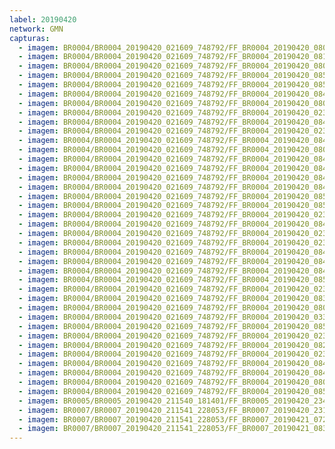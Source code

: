 ```yaml
---
label: 20190420
network: GMN
capturas:
  - imagem: BR0004/BR0004_20190420_021609_748792/FF_BR0004_20190420_080303_757_0419584.fits_maxpixel.jpg
  - imagem: BR0004/BR0004_20190420_021609_748792/FF_BR0004_20190420_081434_129_0433664.fits_maxpixel.jpg
  - imagem: BR0004/BR0004_20190420_021609_748792/FF_BR0004_20190420_080212_575_0418560.fits_maxpixel.jpg
  - imagem: BR0004/BR0004_20190420_021609_748792/FF_BR0004_20190420_085042_462_0477952.fits_maxpixel.jpg
  - imagem: BR0004/BR0004_20190420_021609_748792/FF_BR0004_20190420_085032_215_0477696.fits_maxpixel.jpg
  - imagem: BR0004/BR0004_20190420_021609_748792/FF_BR0004_20190420_084950_977_0476928.fits_maxpixel.jpg
  - imagem: BR0004/BR0004_20190420_021609_748792/FF_BR0004_20190420_080202_321_0418304.fits_maxpixel.jpg
  - imagem: BR0004/BR0004_20190420_021609_748792/FF_BR0004_20190420_023228_987_0018176.fits_maxpixel.jpg
  - imagem: BR0004/BR0004_20190420_021609_748792/FF_BR0004_20190420_084401_075_0470016.fits_maxpixel.jpg
  - imagem: BR0004/BR0004_20190420_021609_748792/FF_BR0004_20190420_023239_213_0018432.fits_maxpixel.jpg
  - imagem: BR0004/BR0004_20190420_021609_748792/FF_BR0004_20190420_084452_566_0471040.fits_maxpixel.jpg
  - imagem: BR0004/BR0004_20190420_021609_748792/FF_BR0004_20190420_080314_165_0419840.fits_maxpixel.jpg
  - imagem: BR0004/BR0004_20190420_021609_748792/FF_BR0004_20190420_084655_905_0473600.fits_maxpixel.jpg
  - imagem: BR0004/BR0004_20190420_021609_748792/FF_BR0004_20190420_084818_649_0475136.fits_maxpixel.jpg
  - imagem: BR0004/BR0004_20190420_021609_748792/FF_BR0004_20190420_084533_650_0471808.fits_maxpixel.jpg
  - imagem: BR0004/BR0004_20190420_021609_748792/FF_BR0004_20190420_084554_306_0472320.fits_maxpixel.jpg
  - imagem: BR0004/BR0004_20190420_021609_748792/FF_BR0004_20190420_085052_705_0478208.fits_maxpixel.jpg
  - imagem: BR0004/BR0004_20190420_021609_748792/FF_BR0004_20190420_085143_915_0479232.fits_maxpixel.jpg
  - imagem: BR0004/BR0004_20190420_021609_748792/FF_BR0004_20190420_023412_745_0020224.fits_maxpixel.jpg
  - imagem: BR0004/BR0004_20190420_021609_748792/FF_BR0004_20190420_084134_266_0466944.fits_maxpixel.jpg
  - imagem: BR0004/BR0004_20190420_021609_748792/FF_BR0004_20190420_023401_368_0019968.fits_maxpixel.jpg
  - imagem: BR0004/BR0004_20190420_021609_748792/FF_BR0004_20190420_023626_253_0023040.fits_maxpixel.jpg
  - imagem: BR0004/BR0004_20190420_021609_748792/FF_BR0004_20190420_084645_616_0473344.fits_maxpixel.jpg
  - imagem: BR0004/BR0004_20190420_021609_748792/FF_BR0004_20190420_084859_617_0475904.fits_maxpixel.jpg
  - imagem: BR0004/BR0004_20190420_021609_748792/FF_BR0004_20190420_084523_305_0471552.fits_maxpixel.jpg
  - imagem: BR0004/BR0004_20190420_021609_748792/FF_BR0004_20190420_085133_645_0478976.fits_maxpixel.jpg
  - imagem: BR0004/BR0004_20190420_021609_748792/FF_BR0004_20190420_023636_526_0023296.fits_maxpixel.jpg
  - imagem: BR0004/BR0004_20190420_021609_748792/FF_BR0004_20190420_083623_677_0460544.fits_maxpixel.jpg
  - imagem: BR0004/BR0004_20190420_021609_748792/FF_BR0004_20190420_080405_897_0420864.fits_maxpixel.jpg
  - imagem: BR0004/BR0004_20190420_021609_748792/FF_BR0004_20190420_033035_119_0089344.fits_maxpixel.jpg
  - imagem: BR0004/BR0004_20190420_021609_748792/FF_BR0004_20190420_085123_553_0478720.fits_maxpixel.jpg
  - imagem: BR0004/BR0004_20190420_021609_748792/FF_BR0004_20190420_023524_842_0021760.fits_maxpixel.jpg
  - imagem: BR0004/BR0004_20190420_021609_748792/FF_BR0004_20190420_082849_909_0451072.fits_maxpixel.jpg
  - imagem: BR0004/BR0004_20190420_021609_748792/FF_BR0004_20190420_023615_995_0022784.fits_maxpixel.jpg
  - imagem: BR0004/BR0004_20190420_021609_748792/FF_BR0004_20190420_084828_884_0475392.fits_maxpixel.jpg
  - imagem: BR0004/BR0004_20190420_021609_748792/FF_BR0004_20190420_084910_034_0476160.fits_maxpixel.jpg
  - imagem: BR0004/BR0004_20190420_021609_748792/FF_BR0004_20190420_080253_490_0419328.fits_maxpixel.jpg
  - imagem: BR0004/BR0004_20190420_021609_748792/FF_BR0004_20190420_085154_159_0479488.fits_maxpixel.jpg
  - imagem: BR0005/BR0005_20190420_211540_181401/FF_BR0005_20190420_234332_810_0219904.fits_maxpixel.jpg
  - imagem: BR0007/BR0007_20190420_211541_228053/FF_BR0007_20190420_231810_290_0128000.fits_maxpixel.jpg
  - imagem: BR0007/BR0007_20190420_211541_228053/FF_BR0007_20190421_072955_802_0637952.fits_maxpixel.jpg
  - imagem: BR0007/BR0007_20190420_211541_228053/FF_BR0007_20190421_083500_921_0705024.fits_maxpixel.jpg
---
```

